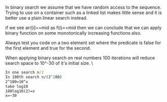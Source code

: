 In binary search we assume that we have random access to the sequence. Trying to use on a container such as a linked list
makes little sense and it is better use a plain linear search instead.

if we see arr[i]==mid as f(i)==mid then we can conclude that we can apply binary function on some monotonically increasing
functions also.

Always test you code on a two element set where the predicate is false for the first element and true for the second.

When applying binary search on real numbers 100 iterations will reduce search space to 10^-30 of it's initial size. \
```cmd
In one search n/2
In 100th search n/(2^100)
2^100=10^x
take log10
100log10(2)=x
x=~30
```
